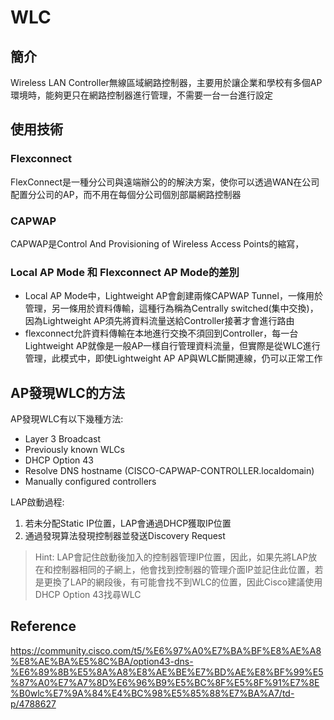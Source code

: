 # WLC

## 簡介 ##

Wireless LAN Controller無線區域網路控制器，主要用於讓企業和學校有多個AP環境時，能夠更只在網路控制器進行管理，不需要一台一台進行設定
    
## 使用技術 ##

### Flexconnect ###
    
FlexConnect是一種分公司與遠端辦公的的解決方案，使你可以透過WAN在公司配置分公司的AP，而不用在每個分公司個別部屬網路控制器
        
### CAPWAP ###
        
CAPWAP是Control And Provisioning of Wireless Access Points的縮寫，
        
    
### Local AP Mode 和 Flexconnect AP Mode的差別 ###

- Local AP Mode中，Lightweight AP會創建兩條CAPWAP Tunnel，一條用於管理，另一條用於資料傳輸，這種行為稱為Centrally switched(集中交換)，因為Lightweight AP須先將資料流量送給Controller接著才會進行路由
- flexconnect允許資料傳輸在本地進行交換不須回到Controller，每一台Lightweight AP就像是一般AP一樣自行管理資料流量，但實際是從WLC進行管理，此模式中，即使Lightweight AP AP與WLC斷開連線，仍可以正常工作

## AP發現WLC的方法 ##

AP發現WLC有以下幾種方法:
- Layer 3 Broadcast 
- Previously known WLCs 
- DHCP Option 43
- Resolve DNS hostname (CISCO-CAPWAP-CONTROLLER.localdomain)
- Manually configured controllers 
    
LAP啟動過程:
1. 若未分配Static IP位置，LAP會通過DHCP獲取IP位置
2. 通過發現算法發現控制器並發送Discovery Request 

>Hint: LAP會記住啟動後加入的控制器管理IP位置，因此，如果先將LAP放在和控制器相同的子網上，他會找到控制器的管理介面IP並記住此位置，若是更換了LAP的網段後，有可能會找不到WLC的位置，因此Cisco建議使用DHCP Option 43找尋WLC

## Reference ## 

https://community.cisco.com/t5/%E6%97%A0%E7%BA%BF%E8%AE%A8%E8%AE%BA%E5%8C%BA/option43-dns-%E6%89%8B%E5%8A%A8%E8%AE%BE%E7%BD%AE%E8%BF%99%E5%87%A0%E7%A7%8D%E6%96%B9%E5%BC%8F%E5%8F%91%E7%8E%B0wlc%E7%9A%84%E4%BC%98%E5%85%88%E7%BA%A7/td-p/4788627